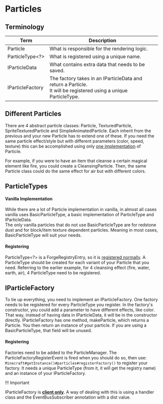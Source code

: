Particles
=========

Terminology
-----------
| Term | Description |
|----------------|----------------|
| Particle | What is responsible for the rendering logic. |
| ParticleType<?> | What is registered using a unique name. |
| IParticleData | What contains extra data that needs to be saved. |
| IParticleFactory | The factory takes in an IParticleData and return a Particle. <br> It will be registered using a unique ParticleType. |

Different Particles
-------------------
There are 4 abstract particle classes: Particle, TexturedParticle,  SpriteTexturedParticle and SimpleAnimatedParticle.
Each inherit from the previous and your new Particle has to extend one of these.
If you need the same particle effect/style but with different parameters (color, speed, texture) this can be accomplished using only [one implementation](#IParticleFactory) of Particle.

For example, if you were to have an item that cleanse a certain magical element like fire, you could create a CleansingParticle. Then, the same Particle class could do the same effect for air but with different colors.

ParticleTypes
-------------
#### Vanilla Implementation
While there are a lot of Particle implementation in vanilla, in almost all cases vanilla uses BasicParticleType, a basic implementation of ParticleType and IParticleData. <br>
The only vanilla particles that do not use BasicParticleType are for redstone dust and for block/item texture dependent particles.
Meaning in most cases, BasicParticleType will suit your needs.

#### Registering
ParticleType<?> is a ForgeRegistryEntry, so it is [registered normally][registration]. 
A ParticleType should be created for each variant of your Particle that you need. 
Referring to the earlier example, for 4 cleansing effect (fire, water, earth, air), 4 ParticleType need to be registered.

IParticleFactory
----------------
To tie up everything, you need to implement an IParticleFactory. One factory needs to be registered for every ParticleType you register. 
In the factory's constructor, you could add a parameter to have different effects, like color. That way, instead of having data in IParticleData, it will be in the constructor directly.
IParticleFactory has one method, makeParticle, which returns a Particle. You then return an instance of your particle. If you are using a BasicParticleType, that field will be unused.

#### Registering
Factories need to be added to the ParticleManager. The ParticleFactoryRegisterEvent is fired when you should do so, then use: ``` Minecraft#getInstance()#particles#registerFactory()```
to register your factory. It needs a unique ParticleType (from it, it will get the registry name) and an instance of your IParticleFactory.

!!! Important

  IParticleFactory is [**client only**][sides]. A way of dealing with this is using a handler class and the EventBusSubscriber annotation with a dist value.

[registration]: ../concepts/registries.md#registering-things
[sides]: ../concepts/sides.md